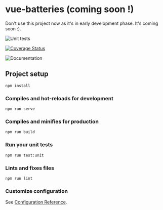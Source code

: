 # vue-batteries (coming soon !)

Don't use this project now as it's in early development phase. It's coming soon :).

![Unit tests](https://github.com/girardinsamuel/vue-batteries/workflows/Unit%20tests/badge.svg)

[![Coverage Status](https://coveralls.io/repos/github/girardinsamuel/vue-batteries/badge.svg?branch=master)](https://coveralls.io/github/girardinsamuel/vue-batteries?branch=master)

![Documentation](https://github.com/girardinsamuel/vue-batteries/workflows/Documentation/badge.svg)

## Project setup

```
npm install
```

### Compiles and hot-reloads for development

```
npm run serve
```

### Compiles and minifies for production

```
npm run build
```

### Run your unit tests

```
npm run test:unit
```

### Lints and fixes files

```
npm run lint
```

### Customize configuration

See [Configuration Reference](https://cli.vuejs.org/config/).
